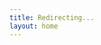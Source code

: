```yaml
---
title: Redirecting...
layout: home
---
```


<script setup>
if (typeof window !== 'undefined') {
  window.location.href = '/en/';
}
</script>
